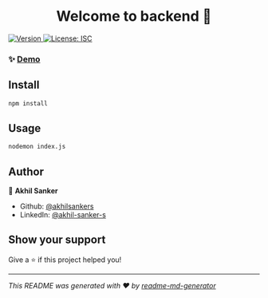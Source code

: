 <h1 align="center">Welcome to  backend 👋</h1>
<p>
  <a href="https://www.npmjs.com/package/ backend" target="_blank">
    <img alt="Version" src="https://img.shields.io/npm/v/ backend.svg">
  </a>
  <a href="#" target="_blank">
    <img alt="License: ISC" src="https://img.shields.io/badge/License-ISC-yellow.svg" />
  </a>
</p>

### ✨ [Demo](https://product-management-1-2fnq.onrender.com/)

## Install

```sh
npm install
```

## Usage

```sh
nodemon index.js
```

## Author

👤 **Akhil Sanker**

* Github: [@akhilsankers](https://github.com/akhilsankers)
* LinkedIn: [@akhil-sanker-s](https://linkedin.com/in/akhil-sanker-s)

## Show your support

Give a ⭐️ if this project helped you!

***
_This README was generated with ❤️ by [readme-md-generator](https://github.com/kefranabg/readme-md-generator)_
